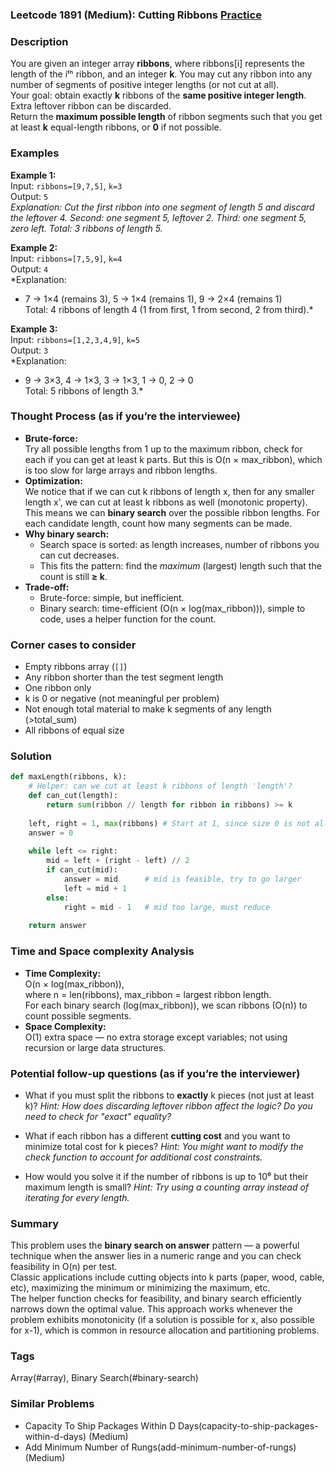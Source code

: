 ### Leetcode 1891 (Medium): Cutting Ribbons [Practice](https://leetcode.com/problems/cutting-ribbons)

### Description  
You are given an integer array **ribbons**, where ribbons[i] represents the length of the iᵗʰ ribbon, and an integer **k**. You may cut any ribbon into any number of segments of positive integer lengths (or not cut at all).  
Your goal: obtain exactly **k** ribbons of the **same positive integer length**. Extra leftover ribbon can be discarded.  
Return the **maximum possible length** of ribbon segments such that you get at least **k** equal-length ribbons, or **0** if not possible.

### Examples  

**Example 1:**  
Input: `ribbons=[9,7,5]`, `k=3`  
Output: `5`  
*Explanation: Cut the first ribbon into one segment of length 5 and discard the leftover 4. Second: one segment 5, leftover 2. Third: one segment 5, zero left. Total: 3 ribbons of length 5.*

**Example 2:**  
Input: `ribbons=[7,5,9]`, `k=4`  
Output: `4`  
*Explanation:  
- 7 → 1×4 (remains 3), 5 → 1×4 (remains 1), 9 → 2×4 (remains 1)  
Total: 4 ribbons of length 4 (1 from first, 1 from second, 2 from third).*

**Example 3:**  
Input: `ribbons=[1,2,3,4,9]`, `k=5`  
Output: `3`  
*Explanation:  
- 9 → 3×3, 4 → 1×3, 3 → 1×3, 1 → 0, 2 → 0  
Total: 5 ribbons of length 3.*

### Thought Process (as if you’re the interviewee)  

- **Brute-force:**  
  Try all possible lengths from 1 up to the maximum ribbon, check for each if you can get at least k parts. But this is O(n × max_ribbon), which is too slow for large arrays and ribbon lengths.
- **Optimization:**  
  We notice that if we can cut k ribbons of length x, then for any smaller length x', we can cut at least k ribbons as well (monotonic property).  
  This means we can **binary search** over the possible ribbon lengths. For each candidate length, count how many segments can be made.
- **Why binary search:**  
  - Search space is sorted: as length increases, number of ribbons you can cut decreases.
  - This fits the pattern: find the *maximum* (largest) length such that the count is still **≥ k**.
- **Trade-off:**  
  - Brute-force: simple, but inefficient.
  - Binary search: time-efficient (O(n × log(max_ribbon))), simple to code, uses a helper function for the count.

### Corner cases to consider  
- Empty ribbons array (`[]`)
- Any ribbon shorter than the test segment length
- One ribbon only
- k is 0 or negative (not meaningful per problem)
- Not enough total material to make k segments of any length (>total_sum)
- All ribbons of equal size

### Solution

```python
def maxLength(ribbons, k):
    # Helper: can we cut at least k ribbons of length 'length'?
    def can_cut(length):
        return sum(ribbon // length for ribbon in ribbons) >= k
    
    left, right = 1, max(ribbons) # Start at 1, since size 0 is not allowed
    answer = 0
    
    while left <= right:
        mid = left + (right - left) // 2
        if can_cut(mid):
            answer = mid      # mid is feasible, try to go larger
            left = mid + 1
        else:
            right = mid - 1   # mid too large, must reduce
            
    return answer
```

### Time and Space complexity Analysis  

- **Time Complexity:**  
  O(n × log(max_ribbon)),  
  where n = len(ribbons), max_ribbon = largest ribbon length.  
  For each binary search (log(max_ribbon)), we scan ribbons (O(n)) to count possible segments.
- **Space Complexity:**  
  O(1) extra space — no extra storage except variables; not using recursion or large data structures.

### Potential follow-up questions (as if you’re the interviewer)  

- What if you must split the ribbons to **exactly** k pieces (not just at least k)?
  *Hint: How does discarding leftover ribbon affect the logic? Do you need to check for "exact" equality?*

- What if each ribbon has a different **cutting cost** and you want to minimize total cost for k pieces?
  *Hint: You might want to modify the check function to account for additional cost constraints.*

- How would you solve it if the number of ribbons is up to 10⁶ but their maximum length is small?
  *Hint: Try using a counting array instead of iterating for every length.*

### Summary
This problem uses the **binary search on answer** pattern — a powerful technique when the answer lies in a numeric range and you can check feasibility in O(n) per test.  
Classic applications include cutting objects into k parts (paper, wood, cable, etc), maximizing the minimum or minimizing the maximum, etc.  
The helper function checks for feasibility, and binary search efficiently narrows down the optimal value. This approach works whenever the problem exhibits monotonicity (if a solution is possible for x, also possible for x-1), which is common in resource allocation and partitioning problems.

### Tags
Array(#array), Binary Search(#binary-search)

### Similar Problems
- Capacity To Ship Packages Within D Days(capacity-to-ship-packages-within-d-days) (Medium)
- Add Minimum Number of Rungs(add-minimum-number-of-rungs) (Medium)